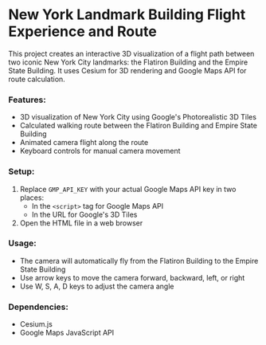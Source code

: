 # New York Landmark Building Flight Experience and Route

This project creates an interactive 3D visualization of a flight path between two iconic New York City landmarks: the Flatiron Building and the Empire State Building. It uses Cesium for 3D rendering and Google Maps API for route calculation.

### Features:
- 3D visualization of New York City using Google's Photorealistic 3D Tiles
- Calculated walking route between the Flatiron Building and Empire State Building
- Animated camera flight along the route
- Keyboard controls for manual camera movement

### Setup:
1. Replace `GMP_API_KEY` with your actual Google Maps API key in two places:
   - In the `<script>` tag for Google Maps API
   - In the URL for Google's 3D Tiles
2. Open the HTML file in a web browser

### Usage:
- The camera will automatically fly from the Flatiron Building to the Empire State Building
- Use arrow keys to move the camera forward, backward, left, or right
- Use W, S, A, D keys to adjust the camera angle

### Dependencies:
- Cesium.js
- Google Maps JavaScript API

